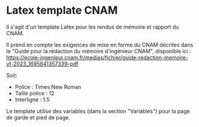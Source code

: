 # Latex template CNAM

Il s'agit d'un template Latex pour les rendus de mémoire et rapport du CNAM.

Il prend en compte les exigences de mise en forme du CNAM décrites dans le "Guide pour la rédaction du mémoire d'ingénieur CNAM", disponible ici : https://ecole-ingenieur.cnam.fr/medias/fichier/guide-redaction-memoire-vf-2023_1695841357339-pdf

Soit: 
- Police : Times New Roman
- Taille police : 12
- Interligne : 1.5


Le template utilise des variables (dans la section "Variables") pour la page de garde et pied de page.
